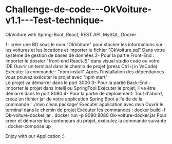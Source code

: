 # Challenge-de-code---OkVoiture-v1.1---Test-technique-
OkVoiture with Spring-Boot, React, REST API, MySQL, Docker

1-	créer une BD sous le nom "OkVoiture" pour stocker les informations sur les voitures et les locations et importer le fichier "OkVoiture.sql" Dans votre système de gestion de bases de données 
2-	Pour la partie Front-End :
Importer le dossier "front-end ReactJS" dans visual studio code ou votre IDE
Ouvrir un terminal dans le chemin de projet (press Ctrl+j in VsCode)
 Exécuter la commande : "npm install"
Après l'installation des dépendances vous pouvez exécuter le projet avec "npm start"	
Le projet va démarrer dans le port 3000
3-	Pour la partie Back-End :
Importer le projet dans Intelij ou SpringTool
Exécuter le projet, il va être démarré dans le port 8080
4-	Pour la partie de déploiement:
Tout d'abord, créez un fichier jar de votre application Spring Boot à l'aide de la commande 
‘ ./mvn clean package’
Executer application avec mvn
Ouvrir le terminal dans le chemin de projet 
Exécuter les  commandes : 
docker build -f Ok-voiture-docker.jar .
docker run -p 9090:8080 Ok-voiture-docker.jar
Pour créer et démarrer les conteneurs du projet, exécutez la commande suivante : 
docker-compose up

Enjoy with our Application :)
